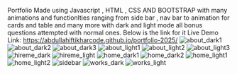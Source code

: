 Portfolio Made using Javascript , HTML , CSS AND BOOTSTRAP with many animations and functionlties ranging from side bar , nav bar to animation for cards and table and many more with dark and light mode all bonus questions attempted with normal ones. Below is the link for it 
Live Demo Link: https://abdullahiftikharcode.github.io/portfolio-2025/
![about_dark1](https://github.com/user-attachments/assets/90f99bdc-6be9-4289-bf36-5bf771471bab)
![about_dark2](https://github.com/user-attachments/assets/0cb4d875-3f7c-4f5e-a656-f2ccb39a4b41)
![about_dark3](https://github.com/user-attachments/assets/f61af15e-090a-43e9-aea0-9cf435dc5a7b)
![about_light1](https://github.com/user-attachments/assets/5ea64db5-491a-4d55-8533-8a893dd90da3)
![about_light2](https://github.com/user-attachments/assets/17dac597-8b94-4f85-acf7-9613dd93d5ce)
![about_light3](https://github.com/user-attachments/assets/c9d1fb8f-4b60-4006-92af-394631201cf1)
![hireme_dark](https://github.com/user-attachments/assets/60228185-cd2f-405d-aa8d-d90555efec4b)
![hireme_light](https://github.com/user-attachments/assets/5207ff71-917d-41f5-94a0-70c653ef12c6)
![home_dark1](https://github.com/user-attachments/assets/4a121691-756c-400c-b7ac-c07e347490b5)
![home_dark2](https://github.com/user-attachments/assets/83a5b944-c238-434c-ba56-e6b3ce00be4b)
![home_light1](https://github.com/user-attachments/assets/a1ef77d0-3f27-4547-93b9-32729d54e98b)
![home_light2](https://github.com/user-attachments/assets/7fbccd80-d7da-4166-bd42-71e2ea4a762e)
![sidebar](https://github.com/user-attachments/assets/8bab9514-de7a-4fb6-b7f2-e7b4983eb187)
![works_dark](https://github.com/user-attachments/assets/bfc9d1ae-ebe6-4c06-b3db-06b36219e874)
![works_light](https://github.com/user-attachments/assets/5932d8f3-a108-4c44-baff-7c460fb930c7)









